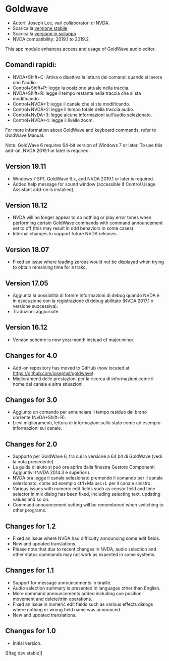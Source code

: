# Goldwave #

* Autori: Joseph Lee, vari collaboratori di NVDA.
* Scarica la [versione stabile][1]
* Scarica la [versione in sviluppo][2]
* NVDA compatibility: 2019.1 to 2019.2

This app module enhances access and usage of GoldWave audio editor.

## Comandi rapidi: ##

* NVDA+Shift+C: Attiva o disattiva la lettura dei comandi quando si lavora
  con l'audio.
* Control+Shift+P: legge la posizione attuale nella traccia. 
* NVDA+Shift+R: legge il tempo restante nella traccia che si sta
  modificando.
* Control+NVDA+1: legge il canale che si sta modificando.
* Control+NVDA+2: legge il tempo totale della traccia audio.
* Control+NvDA+3: legge alcune informazioni sull'audio  selezionato.
* Control+NVDA+4: legge il livello zoom.

For more information about GoldWave and keyboard commands, refer to GoldWave
Manual.

Note: GoldWave 6 requires 64-bit version of Windows 7 or later. To use this
add-on, NVDA 2019.1 or later is required.

## Version 19.11

* Windows 7 SP1, GoldWave 6.x, and NVDA 2019.1 or later is required.
* Added help message for sound window (accessible if Control Usage Assistant
  add-on is installed).

## Version 18.12

* NVDA will no longer appear to do nothing or play error tones when
  performing certain GoldWave commands with command announcement set to off
  (this may result in odd behaviors in some cases).
* Internal changes to support future NVDA releases.

## Version 18.07

* Fixed an issue where leading zeroes would not be displayed when trying to
  obtain remaining time for a trakc.

## Version 17.05

* Aggiunta la possibilità di fornire informazioni di debug quando NVDA è in
  esecuzione con la registrazione di debug abilitato (NVDA 2017.1 o versione
  successiva). 
* Traduzioni aggiornate. 

## Version 16.12

* Version scheme is now year.month instead of major.minor.

## Changes for 4.0

* Add-on repository has moved to GitHub (now located at
  https://github.com/josephsl/goldwave).
* Miglioramenti delle prestazioni per la ricerca di informazioni come il
  nome del canale e altre situazioni. 

## Changes for 3.0

* Aggiunto un comando per annunciare il tempo residuo del brano corrente
  (NvDA+Shift+R). 
* Lievi miglioramenti, lettura di informazioni sullo  stato come ad esempio
  informazioni sul canale. 

## Changes for 2.0

* Supporto per GoldWave 6, tra cui la versione a 64 bit di GoldWave (vedi la
  nota precedente). 
* La guida di aiuto si può ora aprire dalla finestra  Gestore Componenti
  Aggiuntivi (NVDA 2014.3 e superiori).
* NVDA ora legge il canale selezionato premendo il comando per il canale
  selezionato, come ad esempio ctrl+Maiusc+L per il canale sinistro. 
* Various issues with numeric edit fields such as censor field and time
  selector in mix dialog has been fixed, including selecting text, updating
  values and so on.
* Command announcement setting will be remembered when switching to other
  programs.

## Changes for 1.2

* Fixed an issue where NVDA had difficulty announcing some edit fields.
* New and updated translations.
* Please note that due to recent changes in NVDA, audio selection and other
  status commands may not work as expected in some systems.

## Changes for 1.1

* Support for message announcements in braille.
* Audio selection summary is presented in languages other than English.
* More command announcements added including cue position movement and
  delete/trim operations.
* Fixed an issue in numeric edit fields such as various effects dialogs
  where nothing or wrong field name was announced.
* New and updated translations.

## Changes for 1.0

* Initial version.

[[!tag dev stable]]

[1]: https://addons.nvda-project.org/files/get.php?file=gwv

[2]: https://addons.nvda-project.org/files/get.php?file=gwv-dev
